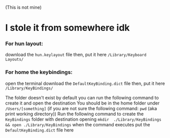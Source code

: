 (This is not mine)
# I stole it from somewhere idk
### For hun layout:
download the `hun.keylayout` file then,
put it here `/Library/Keyboard Layouts/`
### For home the keybindings:
open the terminal 
download the `DefaultKeyBinding.dict` file then,
put it here `/Library/KeyBindings/`

The folder doesn't exist by default you can run the following command to create it and open the destination
You should be in the home folder under `/Users/[something]`
(if you are not sure the following command: `pwd` (aka print working directory))
Run the following command to create the `KeyBindings` folder with destination opening
`mkdir  ./Library/KeyBindings && open ./Library/KeyBindings`
when the command executes put the `DefaultKeyBinding.dict` file here

